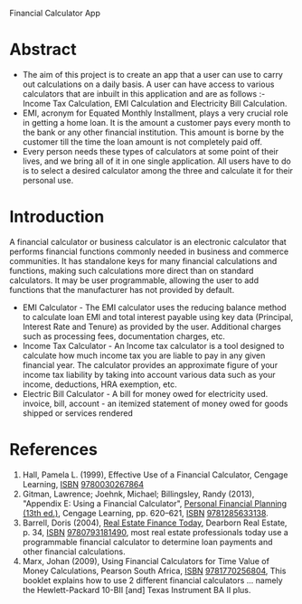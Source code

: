 Financial Calculator App

 
# Abstract

- The aim of this project is to create an app that a user can use to carry out calculations on a daily basis. A user can have access to various calculators that are inbuilt in this application and are as follows :- Income Tax Calculation, EMI Calculation and Electricity Bill Calculation.
- EMI, acronym for Equated Monthly Installment, plays a very crucial role in getting a home loan. It is the amount a customer pays every month to the bank or any other financial institution. This amount is borne by the customer till the time the loan amount is not completely paid off.  
- Every person needs these types of calculators at some point of their lives, and we bring all of it in one single application. All users have to do is to select a desired calculator among the three and calculate it for their personal use.

# Introduction

A financial calculator or business calculator is an electronic calculator that performs financial functions commonly needed in business and commerce communities. It has standalone keys for many financial calculations and functions, making such calculations more direct than on standard calculators. It may be user programmable, allowing the user to add functions that the manufacturer has not provided by default.

- EMI Calculator - The EMI calculator uses the reducing balance method to calculate loan EMI and total interest payable using key data (Principal, Interest Rate and Tenure) as provided by the user. Additional charges such as processing fees, documentation charges, etc.
- Income Tax Calculator - An Income tax calculator is a tool designed to calculate how much income tax you are liable to pay in any given financial year. The calculator provides an approximate figure of your income tax liability by taking into account various data such as your income, deductions, HRA exemption, etc.
- Electric Bill Calculator - A bill for money owed for electricity used. invoice, bill, account - an itemized statement of money owed for goods shipped or services rendered

# References

1. Hall, Pamela L. (1999), Effective Use of a Financial Calculator, Cengage Learning, [ISBN](https://en.wikipedia.org/wiki/International_Standard_Book_Number) [9780030267864](https://en.wikipedia.org/wiki/Special:BookSources/9780030267864)
2. Gitman, Lawrence; Joehnk, Michael; Billingsley, Randy (2013), "Appendix E: Using a Financial Calculator", [Personal Financial Planning (13th ed.)](https://books.google.co.in/books?id=odAWAAAAQBAJ&pg=PA620&redir_esc=y), Cengage Learning, pp. 620–621, [ISBN](https://en.wikipedia.org/wiki/International_Standard_Book_Number) [9781285633138](https://en.wikipedia.org/wiki/Special:BookSources/9781285633138).
3. Barrell, Doris (2004), [Real Estate Finance Today](https://books.google.co.in/books?id=3oWaJr_0ZB4C&pg=PA34&redir_esc=y#v=onepage&q&f=false), Dearborn Real Estate, p. 34, [ISBN](https://en.wikipedia.org/wiki/International_Standard_Book_Number) [9780793181490](https://en.wikipedia.org/wiki/Special:BookSources/9780793181490), most real estate professionals today use a programmable financial calculator to determine loan payments and other financial calculations.
4. Marx, Johan (2009), Using Financial Calculators for Time Value of Money Calculations, Pearson South Africa, [ISBN](https://en.wikipedia.org/wiki/International_Standard_Book_Number) [9781770256804](https://en.wikipedia.org/wiki/Special:BookSources/9781770256804), This booklet explains how to use 2 different financial calculators ... namely the Hewlett-Packard 10-BII [and] Texas Instrument BA II plus.
